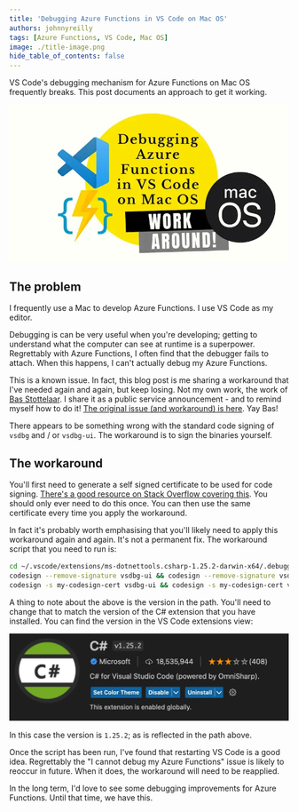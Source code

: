 ```yaml
---
title: 'Debugging Azure Functions in VS Code on Mac OS'
authors: johnnyreilly
tags: [Azure Functions, VS Code, Mac OS]
image: ./title-image.png
hide_table_of_contents: false
---
```


VS Code's debugging mechanism for Azure Functions on Mac OS frequently breaks. This post documents an approach to get it working.

![title image reading "Debugging Azure Functions in VS Code on Mac OS" with Docusaurus, SWC and webpack logos](title-image.png)

## The problem

I frequently use a Mac to develop Azure Functions. I use VS Code as my editor.

Debugging is can be very useful when you're developing; getting to understand what the computer can see at runtime is a superpower. Regrettably with Azure Functions, I often find that the debugger fails to attach. When this happens, I can't actually debug my Azure Functions.

This is a known issue. In fact, this blog post is me sharing a workaround that I've needed again and again, but keep losing. Not my own work, the work of [Bas Stottelaar](https://github.com/basilfx). I share it as a public service announcement - and to remind myself how to do it! [The original issue (and workaround) is here](https://github.com/OmniSharp/omnisharp-vscode/issues/4903#issuecomment-993015843). Yay Bas!

There appears to be something wrong with the standard code signing of `vsdbg` and / or `vsdbg-ui`. The workaround is to sign the binaries yourself.

## The workaround

You'll first need to generate a self signed certificate to be used for code signing. [There's a good resource on Stack Overflow covering this](https://stackoverflow.com/a/58363510/761388). You should only ever need to do this once. You can then use the same certificate every time you apply the workaround.

In fact it's probably worth emphasising that you'll likely need to apply this workaround again and again. It's not a permanent fix. The workaround script that you need to run is:

```bash
cd ~/.vscode/extensions/ms-dotnettools.csharp-1.25.2-darwin-x64/.debugger/x86_64
codesign --remove-signature vsdbg-ui && codesign --remove-signature vsdbg
codesign -s my-codesign-cert vsdbg-ui && codesign -s my-codesign-cert vsdbg
```

A thing to note about the above is the version in the path. You'll need to change that to match the version of the C# extension that you have installed. You can find the version in the VS Code extensions view:

![Screenshot of C# extension in VS Code; in this case version 1.25.2](screenshot-csharp-extension-vs-code.webp)

In this case the version is `1.25.2`; as is reflected in the path above.

Once the script has been run, I've found that restarting VS Code is a good idea. Regrettably the "I cannot debug my Azure Functions" issue is likely to reoccur in future. When it does, the workaround will need to be reapplied.

In the long term, I'd love to see some debugging improvements for Azure Functions. Until that time, we have this.
